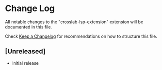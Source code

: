 # Change Log

All notable changes to the "crosslab-lsp-extension" extension will be documented in this file.

Check [Keep a Changelog](http://keepachangelog.com/) for recommendations on how to structure this file.

## [Unreleased]

- Initial release